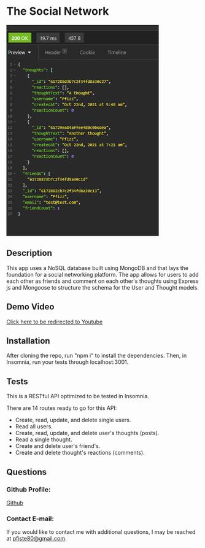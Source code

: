  # The Social Network

![image](https://github.com/Pfizzz/social-network/blob/870b6362b9cee4a17d477dc1b2817422435fd985/images/ss1.png)

## Description
This app uses a NoSQL database built using MongoDB and that lays the foundation for a social networking platform. The app allows for users to add each other as friends and comment on each other's thoughts using Express js and Mongoose to structure the schema for the User and Thought models. 

## Demo Video
[Click here to be redirected to Youtube](https://www.youtube.com/watch?v=AD9H2H08f_s)

## Installation
After cloning the repo, run "npm i" to install the dependencies. Then, in Insomnia, run your tests through localhost:3001. 

## Tests
This is a RESTful API optimized to be tested in Insomnia.

There are 14 routes ready to go for this API: 

* Create, read, update, and delete single users.
* Read all users.
* Create, read, update, and delete user's thoughts (posts).
* Read a single thought.
* Create and delete user's friend's.
* Create and delete thought's reactions (comments).


## Questions
### Github Profile: 
[Github](https://github.com/pfizzz/)
### Contact E-mail: 
If you would like to contact me with additional questions, I may be reached at pfiste80@gmail.com.
